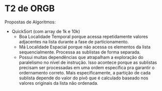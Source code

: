 # T2 de ORGB

Propostas de Algoritmos:
* QuickSort (com array de 1k e 10k)
   * Boa Localidade Temporal porque acessa repetidamente valores adjacentes na lista durante a fase de particionamento. 
   * Má Localidade Espacial porque não acessa os elementos da lista sequencialmente. Processa as sublistas de forma separada. 
   * Possui muitas dependências que atrapalham a exploração do paralelismo no nível de instrução. Isso acontece porque as sublistas precisam ser processadas em uma ordem específica pra garantir o ordernamento correto. Mais especificamente, a partição de cada sublista depende do valor do pivô que é calculado baseado nos valores originais da lista não ordenada.




